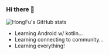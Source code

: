 ### Hi there 👋
![HongFu's GitHub stats](https://github-readme-stats.vercel.app/api?username=jian-fu-hung&show_icons=true&hide_title=true&count_private=true)

- Learning Android w/ kotlin...
- Learning connecting to community...
- Learning everything!
<!--
**jian-fu-hung/jian-fu-hung** is a ✨ _special_ ✨ repository because its `README.md` (this file) appears on your GitHub profile.

Here are some ideas to get you started:

- 🔭 I’m currently working on ...
- 🌱 I’m currently learning ...
- 👯 I’m looking to collaborate on ...
- 🤔 I’m looking for help with ...
- 💬 Ask me about ...
- 📫 How to reach me: ...
- 😄 Pronouns: ...
- ⚡ Fun fact: ...
-->
